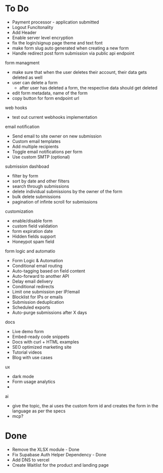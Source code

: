 # To Do
- Payment processor - application submitted
- Logout Funcitonality 
- Add Header
- Enable server level encryption
- fix the login/signup page theme and text font
- make form slug auto generated when creating a new form
- Handle redirect post form submission via public api endpoint

form managment 
- make sure that when the user deletes their account, their data gets deleted as well
- user can delete a form
    - after user has deleted a form, the respective data should get deleted
- edit form metadata, name of the form
- copy button for form endpoint url

web hooks
- test out current webhooks implementation

email notification
- Send email to site owner on new submission
- Custom email templates
- Add multiple recipients
- Toggle email notifications per form
- Use custom SMTP (optional)

submission dashboad
- filter by form
- sort by date and other filters
- search through submissions 
- delete individual submissions by the owner of the form
- bulk delete submissions
- pagination of infinte scroll for submissions

customization 
- enable/disable form
- custom field validation
- form expiration date
- Hidden fields support
- Honeypot spam field 


form logic and automatio
- Form Logic & Automation
- Conditional email routing
- Auto-tagging based on field content
- Auto-forward to another API
- Delay email delivery
- Conditional redirects
- Limit one submission per IP/email
- Blocklist for IPs or emails
- Submission deduplication
- Scheduled exports
- Auto-purge submissions after X days

docs
- Live demo form
- Embed-ready code snippets
- Docs with curl + HTML examples
- SEO optimized marketing site
- Tutorial videos
- Blog with use cases

ux
- dark mode
- Form usage analytics
- 

ai 
- give the topic, the ai uses the custom form id and creates the form in the language as per the specs
- mcp?




# Done

- Remove the XLSX module - Done
- Fix Supabase Auth Helper Dependency - Done
- Add DNS to vercel
- Create Waitlist for the product and landing page
